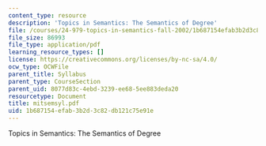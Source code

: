 ```yaml
---
content_type: resource
description: 'Topics in Semantics: The Semantics of Degree'
file: /courses/24-979-topics-in-semantics-fall-2002/1b687154efab3b2d3c82db121c75e91e_mitsemsyl.pdf
file_size: 86993
file_type: application/pdf
learning_resource_types: []
license: https://creativecommons.org/licenses/by-nc-sa/4.0/
ocw_type: OCWFile
parent_title: Syllabus
parent_type: CourseSection
parent_uid: 8077d83c-4ebd-3239-ee68-5ee883deda20
resourcetype: Document
title: mitsemsyl.pdf
uid: 1b687154-efab-3b2d-3c82-db121c75e91e
---
```

Topics in Semantics: The Semantics of Degree